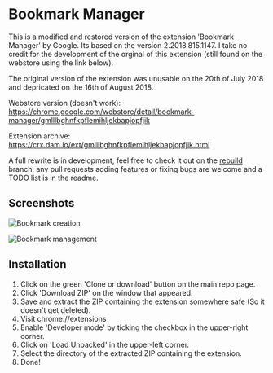 # Bookmark Manager
This is a modified and restored version of the extension 'Bookmark Manager' by Google. Its based on the version 2.2018.815.1147. I take no credit for the development of the orginal of this extension (still found on the webstore using the link below).

The original version of the extension was unusable on the 20th of July 2018 and depricated on the 16th of August 2018.

Webstore version (doesn't work): https://chrome.google.com/webstore/detail/bookmark-manager/gmlllbghnfkpflemihljekbapjopfjik

Extension archive: https://crx.dam.io/ext/gmlllbghnfkpflemihljekbapjopfjik.html

A full rewrite is in development, feel free to check it out on the [rebuild](https://github.com/rtm516/Bookmark-Manager/tree/rebuild) branch, any pull requests adding features or fixing bugs are welcome and a TODO list is in the readme.

## Screenshots
![Bookmark creation](https://raw.githubusercontent.com/rtm516/Bookmark-Manager/master/.github/README/1.jpg)

![Bookmark management](https://raw.githubusercontent.com/rtm516/Bookmark-Manager/master/.github/README/2.jpg)

## Installation
1. Click on the green 'Clone or download' button on the main repo page.
2. Click 'Download ZIP' on the window that appeared.
3. Save and extract the ZIP containing the extension somewhere safe (So it doesn't get deleted). 
4. Visit chrome://extensions
5. Enable 'Developer mode' by ticking the checkbox in the upper-right corner.
6. Click on 'Load Unpacked' in the upper-left corner.
7. Select the directory of the extracted ZIP containing the extension.
8. Done!
